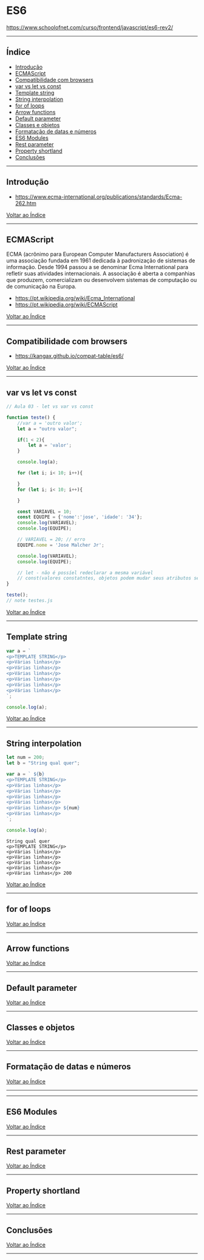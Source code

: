# ES6

https://www.schoolofnet.com/curso/frontend/javascript/es6-rev2/

---

## <a name="indice">Índice</a>

- [Introdução](#parte1)   
- [ECMAScript](#parte2)   
- [Compatibilidade com browsers](#parte3)   
- [var vs let vs const](#parte4)   
- [Template string](#parte5)   
- [String interpolation](#parte6)   
- [for of loops](#parte7)   
- [Arrow functions](#parte8)   
- [Default parameter](#parte9)   
- [Classes e objetos](#parte10)   
- [Formatação de datas e números](#parte11)   
- [ES6 Modules](#parte12)   
- [Rest parameter](#parte13)   
- [Property shortland](#parte14)   
- [Conclusões](#parte15)   


---

## <a name="parte1">Introdução</a>

- https://www.ecma-international.org/publications/standards/Ecma-262.htm



[Voltar ao Índice](#indice)

---


## <a name="parte2">ECMAScript</a>

ECMA (acrônimo para European Computer Manufacturers Association) é uma associação fundada em 1961 dedicada à padronização de sistemas de informação. Desde 1994 passou a se denominar Ecma International para refletir suas atividades internacionais. A associação é aberta a companhias que produzem, comercializam ou desenvolvem sistemas de computação ou de comunicação na Europa.

- https://pt.wikipedia.org/wiki/Ecma_International
- https://pt.wikipedia.org/wiki/ECMAScript

[Voltar ao Índice](#indice)

---



## <a name="parte3">Compatibilidade com browsers</a>

- https://kangax.github.io/compat-table/es6/



[Voltar ao Índice](#indice)

---

## <a name="parte4">var vs let vs const</a>

```js
// Aula 03 - let vs var vs const

function teste() {
    //var a = 'outro valor';
    let a = "outro valor";

    if(1 < 2){
        let a = 'valor';
    }

    console.log(a);

    for (let i; i< 10; i++){

    }
    for (let i; i< 10; i++){

    }

    const VARIAVEL = 10;
    const EQUIPE = {'nome':'jose', 'idade': '34'};
    console.log(VARIAVEL);
    console.log(EQUIPE);

    // VARIAVEL = 20; // erro
    EQUIPE.nome = 'Jose Malcher Jr';

    console.log(VARIAVEL);
    console.log(EQUIPE);

    // let - não é possíel redeclarar a mesma variável
    // const(valores constatntes, objetos podem mudar seus atributos sem problemas)
}

teste();
// note testes.js
```

[Voltar ao Índice](#indice)

---



## <a name="parte5">Template string</a>


```js
var a = `
<p>TEMPLATE STRING</p>
<p>Várias linhas</p>
<p>Várias linhas</p>
<p>Várias linhas</p>
<p>Várias linhas</p>
<p>Várias linhas</p>
<p>Várias linhas</p>
`;

console.log(a);
```

[Voltar ao Índice](#indice)

---



## <a name="parte6">String interpolation</a>

```js
let num = 200;
let b = "String qual quer";

var a = ` ${b}
<p>TEMPLATE STRING</p>
<p>Várias linhas</p>
<p>Várias linhas</p>
<p>Várias linhas</p>
<p>Várias linhas</p>
<p>Várias linhas</p> ${num}
<p>Várias linhas</p>
`;

console.log(a);
```

```
String qual quer
<p>TEMPLATE STRING</p>
<p>Várias linhas</p>
<p>Várias linhas</p>
<p>Várias linhas</p>
<p>Várias linhas</p>
<p>Várias linhas</p> 200
```

[Voltar ao Índice](#indice)

---



## <a name="parte7">for of loops</a>



[Voltar ao Índice](#indice)

---



## <a name="parte8">Arrow functions</a>



[Voltar ao Índice](#indice)

---



## <a name="parte9">Default parameter</a>



[Voltar ao Índice](#indice)

---



## <a name="parte10">Classes e objetos</a>



[Voltar ao Índice](#indice)

---



## <a name="parte11">Formatação de datas e números</a>



[Voltar ao Índice](#indice)

---
****


## <a name="parte12">ES6 Modules</a>



[Voltar ao Índice](#indice)

---



## <a name="parte13">Rest parameter</a>



[Voltar ao Índice](#indice)

---



## <a name="parte14">Property shortland</a>



[Voltar ao Índice](#indice)

---


## <a name="parte15">Conclusões</a>



[Voltar ao Índice](#indice)

---
